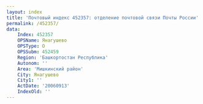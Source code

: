 ```yaml
---
layout: index
title: 'Почтовый индекс 452357: отделение почтовой связи Почты России'
permalink: /452357/
data:
    Index: 452357
    OPSName: Янагушево
    OPSType: О
    OPSSubm: 452459
    Region: 'Башкортостан Республика'
    Autonom: ''
    Area: 'Мишкинский район'
    City: Янагушево
    City1: ''
    ActDate: '20060913'
    IndexOld: ''
---
```

